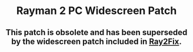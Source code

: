 <h1 align="center">Rayman 2 PC Widescreen Patch</h1>
<h2 align="center">This patch is obsolete and has been superseded by the widescreen patch included in <a href="https://github.com/spitfirex86/Ray2Fix">Ray2Fix</a>.</h2>
